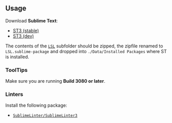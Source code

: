 ## Usage

Download **Sublime Text**:

* [ST3 (stable)](https://www.sublimetext.com/3)
* [ST3 (dev)](https://www.sublimetext.com/3dev)

The contents of the [`LSL`](LSL) subfolder should be zipped, the zipfile renamed to `LSL.sublime-package` and dropped into `./Data/Installed Packages` where ST is installed.

### ToolTips

Make sure you are running **Build 3080 or later**.

### Linters

Install the following package:

* [`SublimeLinter/SublimeLinter3`](https://github.com/SublimeLinter/SublimeLinter3)
